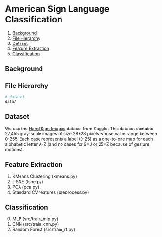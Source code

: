 # American Sign Language Classification

1. [Background](#background)
2. [File Hierarchy](#file-hierarchy)
3. [Dataset](#dataset)
4. [Feature Extraction](#feature-extraction)
5. [Classification](#classification)

## Background


## File Hierarchy
 
```bash
# dataset
data/
```

## Dataset

We use the [Hand Sign Images](https://www.kaggle.com/datasets/ash2703/handsignimages) dataset from Kaggle. This dataset contains 27,455 gray-scale images of size 28*28 pixels whose value range between 0-255. Each case represents a label (0-25) as a one-to-one map for each alphabetic letter A-Z (and no cases for 9=J or 25=Z because of gesture motions).


## Feature Extraction
1. KMeans Clustering (kmeans.py)
2. t-SNE (tsne.py)
3. PCA (pca.py)
4. Standard CV features (preprocess.py)

## Classification

0. MLP (src/train_mlp.py)
1. CNN (src/train_cnn.py)
2. Random Forest (src/train_rf.py)
